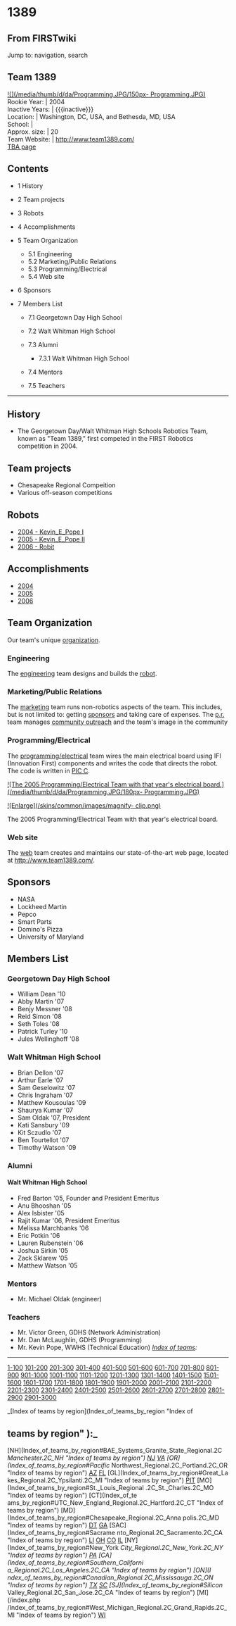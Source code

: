 # 1389

## From FIRSTwiki

Jump to: navigation, search

## Team 1389

[![](/media/thumb/d/da/Programming.JPG/150px-
Programming.JPG)](Image:Programming.JPG)<br>
Rookie Year: | 2004<br>
Inactive Years: | {{{inactive}}}<br>
Location: | Washington, DC, USA, and Bethesda, MD, USA<br>
School: |<br>
Approx. size: | 20<br>
Team Website: | <http://www.team1389.com/><br>
[TBA page](http://www.thebluealliance.net/tbatv/team.php?team=1389 "http://www.thebluealliance.net/tbatv/team.php?team=1389")

## Contents

- 1 History
- 2 Team projects
- 3 Robots
- 4 Accomplishments
- 5 Team Organization

  - 5.1 Engineering
  - 5.2 Marketing/Public Relations
  - 5.3 Programming/Electrical
  - 5.4 Web site

- 6 Sponsors
- 7 Members List

  - 7.1 Georgetown Day High School
  - 7.2 Walt Whitman High School
  - 7.3 Alumni

    - 7.3.1 Walt Whitman High School

  - 7.4 Mentors
  - 7.5 Teachers

--------------------------------------------------------------------------------

## History

- The Georgetown Day/Walt Whitman High Schools Robotics Team, known as "Team 1389," first competed in the FIRST Robotics competition in 2004\.

## Team projects

- Chesapeake Regional Compeition
- Various off-season competitions

## Robots

- [2004 - Kevin_E_Pope I](1389_in_2004 "1389 in 2004")
- [2005 - Kevin_E_Pope II](/index.php?title=1389_in_2005&action=edit "1389 in 2005")
- [2006 - Robit](/index.php?title=1389_in_2006&action=edit "1389 in 2006")

## Accomplishments

- [2004](1389_in_2004 "1389 in 2004")
- [2005](/index.php?title=1389_in_2005&action=edit "1389 in 2005")
- [2006](/index.php?title=1389_in_2006&action=edit "1389 in 2006")

## Team Organization

Our team's unique [organization](Team_organization "Team
organization").

### Engineering

The [engineering](Engineering "Engineering") team designs and builds the [robot](Robot "Robot").

### Marketing/Public Relations

The [marketing](/index.php?title=Marketing&action=edit "Marketing") team runs non-robotics aspects of the team. This includes, but is not limited to: getting [sponsors](Organizations_likely_to_sponsor_teams "Organizations likely to sponsor teams") and taking care of expenses. The [p.r.](/index.php?title=Public_relations&action=edit "Public relations") team manages [community outreach](/index.php?title=Community_outreach&action=edit "Community outreach") and the team's image in the community

### Programming/Electrical

The [programming/electrical](/index.php?title=Programming/electrical&action=edit "Programming/electrical") team wires the main electrical board using IFI (Innovation First) components and writes the code that directs the robot. The code is written in [PIC C](PIC_C "PIC C").

[![The 2005 Programming/Electrical Team with that year's electrical
board.](/media/thumb/d/da/Programming.JPG/180px-
Programming.JPG)](Image:Programming.JPG "The 2005
Programming/Electrical Team with that year's electrical board.")

[![Enlarge](/skins/common/images/magnify-
clip.png)](Image:Programming.JPG "Enlarge")

The 2005 Programming/Electrical Team with that year's electrical board.

### Web site

The [web](Designing_a_team_webpage "Designing a team webpage") team creates and maintains our state-of-the-art web page, located at <http://www.team1389.com/>.

## Sponsors

- NASA
- Lockheed Martin
- Pepco
- Smart Parts
- Domino's Pizza
- University of Maryland

## Members List

### Georgetown Day High School

- William Dean '10
- Abby Martin '07
- Benjy Messner '08
- Reid Simon '08
- Seth Toles '08
- Patrick Turley '10
- Jules Wellinghoff '08

### Walt Whitman High School

- Brian Dellon '07
- Arthur Earle '07
- Sam Geselowitz '07
- Chris Ingraham '07
- Matthew Kousoulas '09
- Shaurya Kumar '07
- Sam Oldak '07, President
- Kati Sansbury '09
- Kit Sczudlo '07
- Ben Tourtellot '07
- Timothy Watson '09

### Alumni

#### Walt Whitman High School

- Fred Barton '05, Founder and President Emeritus
- Anu Bhooshan '05
- Alex Isbister '05
- Rajit Kumar '06, President Emeritus
- Melissa Marchbanks '06
- Eric Potkin '06
- Lauren Rubenstein '06
- Joshua Sirkin '05
- Zack Sklarew '05
- Matthew Watson '05

### Mentors

- Mr. Michael Oldak (engineer)

### Teachers

- Mr. Victor Green, GDHS (Network Administration)
- Mr. Dan McLaughlin, GDHS (Programming)
- Mr. Kevin Pope, WWHS (Technical Education) _[Index of teams](Index_of_teams "Index of teams"):_

--------------------------------------------------------------------------------

[1-100](Index_of_teams#1-100 "Index of teams") [101-200](Index_of_teams#101-200 "Index of teams") [201-300](Index_of_teams#201-300 "Index of teams") [301-400](Index_of_teams#301-400 "Index of teams") [401-500](Index_of_teams#401-500 "Index of teams") [501-600](Index_of_teams#501-600 "Index of teams") [601-700](Index_of_teams#601-700 "Index of teams") [701-800](Index_of_teams#701-800 "Index of teams") [801-900](Index_of_teams#801-900 "Index of teams") [901-1000](Index_of_teams#901-1000 "Index of teams") [1001-1100](Index_of_teams#1001-1100 "Index of teams") [1101-1200](Index_of_teams#1101-1200 "Index of teams") [1201-1300](Index_of_teams#1201-1300 "Index of teams") [1301-1400](Index_of_teams#1301-1400 "Index of teams") [1401-1500](Index_of_teams#1401-1500 "Index of teams") [1501-1600](Index_of_teams#1501-1600 "Index of teams") [1601-1700](Index_of_teams#1601-1700 "Index of teams") [1701-1800](Index_of_teams#1701-1800 "Index of teams") [1801-1900](Index_of_teams#1801-1900 "Index of teams") [1901-2000](Index_of_teams#1901-2000 "Index of teams") [2001-2100](Index_of_teams#2001-2100 "Index of teams") [2101-2200](Index_of_teams#2101-2200 "Index of teams") [2201-2300](Index_of_teams#2201-2300 "Index of teams") [2301-2400](Index_of_teams#2301-2400 "Index of teams") [2401-2500](Index_of_teams#2401-2500 "Index of teams") [2501-2600](Index_of_teams#2501-2600 "Index of teams") [2601-2700](Index_of_teams#2601-2700 "Index of teams") [2701-2800](Index_of_teams#2701-2800 "Index of teams") [2801-2900](Index_of_teams#2801-2900 "Index of teams") [2901-3000](Index_of_teams#2901-3000 "Index of teams")

_[Index of teams by region](Index_of_teams_by_region "Index of

## teams by region" ):_

[NH](Index_of_teams_by_region#BAE_Systems_Granite_State_Regional.2C
_Manchester.2C_NH "Index of teams by region") [NJ](Index_of_teams_by_region#New_Jersey_Regional.2C_Trenton.2C_NJ "Index of teams by region") [VA](Index_of_teams_by_region#NASA.2FVCU_Regional.2C_Richmond.2C_VA "Index of teams by region") [OR](Index_of_teams_by_region#Pacific_
Northwest_Regional.2C_Portland.2C_OR "Index of teams by region") [AZ](Index_of_teams_by_region#Arizona_Regional.2C_Phoenix.2C_AZ "Index of teams by region") [FL](Index_of_teams_by_region#Florida_Regional.2C_Orlando.2C_FL "Index of teams by region") [GL](Index_of_teams_by_region#Great_La
kes_Regional.2C_Ypsilanti.2C_MI "Index of teams by region") [PIT](Index_of_teams_by_region#Pittsburgh_Regional.2C_Pittsburgh.2C_PA "Index of
teams by region") [MO](Index_of_teams_by_region#St._Louis_Regional
.2C_St._Charles.2C_MO "Index of teams by region") [CT](Index_of_te
ams_by_region#UTC_New_England_Regional.2C_Hartford.2C_CT "Index of teams by
region") [MD](Index_of_teams_by_region#Chesapeake_Regional.2C_Anna
polis.2C_MD "Index of teams by region") [DT](Index_of_teams_by_region#Detroit_Regional.2C_Detroit.2C_MI "Index of teams by region") [GA](Index_of_teams_by_region#Peachtree_Regional.2C_Duluth.2C_GA "Index of teams by region") [SAC](Index_of_teams_by_region#Sacrame
nto_Regional.2C_Sacramento.2C_CA "Index of teams by region") [LI](Index_of_teams_by_region#SBPLI_Long_Island_Regional.2C_Brentwood.2C_NY "Index
of teams by region") [OH](Index_of_teams_by_region#Buckeye_Regional.2C_Cleveland.2C_OH "Index of teams by region") [CO](Index_of_teams_by_region#Colorado_Regional.2C_Denver.2C_CO "Index of teams by region") [IL](Index_of_teams_by_region#Midwest_Regional.2C_Evanston.2C_IL "Index of teams by region") [NY](Index_of_teams_by_region#New_York
_City_Regional.2C_New_York.2C_NY "Index of teams by region") [PA](Index_of_teams_by_region#Philadelphia_Regional.2C_Philadelphia.2C_PA "Index of
teams by region") [CA](Index_of_teams_by_region#Southern_Californi
a_Regional.2C_Los_Angeles.2C_CA "Index of teams by region") [ON](I
ndex_of_teams_by_region#Canadian_Regional.2C_Mississauga.2C_ON "Index of teams
by region") [TX](Index_of_teams_by_region#Lone_Star_Regional.2C_Houston.2C_TX "Index of teams by region") [SC](Index_of_teams_by_region#Palmetto_Regional.2C_Columbia.2C_SC "Index of teams by region") [SJ](Index_of_teams_by_region#Silicon_
Valley_Regional.2C_San_Jose.2C_CA "Index of teams by region") [MI](/index.php
/Index_of_teams_by_region#West_Michigan_Regional.2C_Grand_Rapids.2C_MI "Index
of teams by region") [WI](Index_of_teams_by_region#Wisconsin_Regional.2C_Milwaukee.2C_WI "Index of teams by region")
